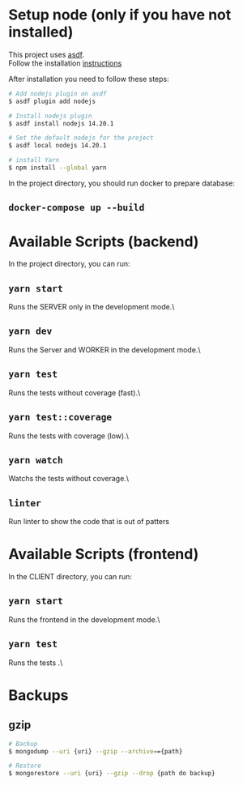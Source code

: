 # Setup node (only if you have not installed)

This project uses [asdf](https://asdf-vm.com/#/). \
Follow the installation [instructions](https://asdf-vm.com/#/core-manage-asdf?id=asdf)

After installation you need to follow these steps:

```bash
# Add nodejs plugin on asdf
$ asdf plugin add nodejs

# Install nodejs plugin
$ asdf install nodejs 14.20.1

# Set the default nodejs for the project
$ asdf local nodejs 14.20.1

# install Yarn
$ npm install --global yarn
```

In the project directory, you should run docker to prepare database:

## `docker-compose up --build`

# Available Scripts (backend)

In the project directory, you can run:

## `yarn start`

Runs the SERVER only in the development mode.\

## `yarn dev`

Runs the Server and WORKER in the development mode.\

## `yarn test`

Runs the tests without coverage (fast).\

## `yarn test::coverage`

Runs the tests with coverage (low).\

## `yarn watch`

Watchs the tests without coverage.\

## `linter`

Run linter to show the code that is out of patters

# Available Scripts (frontend)

In the CLIENT directory, you can run:

## `yarn start`

Runs the frontend in the development mode.\

## `yarn test`

Runs the tests .\

# Backups

## gzip

```bash
# Backup
$ mongodump --uri {uri} --gzip --archive=={path}

# Restore
$ mongorestore --uri {uri} --gzip --drop {path do backup}
```
